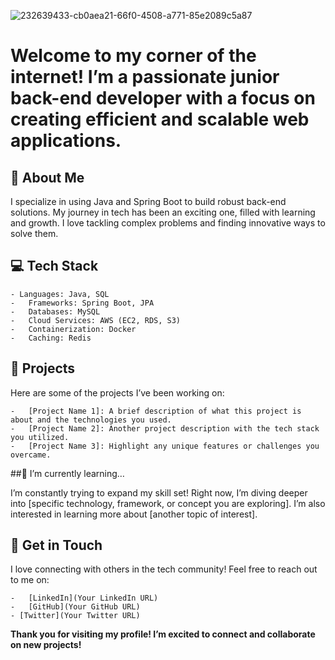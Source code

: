 
![232639433-cb0aea21-66f0-4508-a771-85e2089c5a87](https://github.com/user-attachments/assets/d66528ce-c08c-4c69-8a02-6f894aee664c)


# Welcome to my corner of the internet! I’m a passionate junior back-end developer with a focus on creating efficient and scalable web applications.

## 🚀 About Me

I specialize in using Java and Spring Boot to build robust back-end solutions. My journey in tech has been an exciting one, filled with learning and growth. I love tackling complex problems and finding innovative ways to solve them.

## 💻 Tech Stack

	- Languages: Java, SQL
	-	Frameworks: Spring Boot, JPA
	-	Databases: MySQL
	-	Cloud Services: AWS (EC2, RDS, S3)
	-	Containerization: Docker
	-	Caching: Redis

## 🌟 Projects

Here are some of the projects I’ve been working on:

	-	[Project Name 1]: A brief description of what this project is about and the technologies you used.
	-	[Project Name 2]: Another project description with the tech stack you utilized.
	-	[Project Name 3]: Highlight any unique features or challenges you overcame.

##🌱 I’m currently learning…

I’m constantly trying to expand my skill set! Right now, I’m diving deeper into [specific technology, framework, or concept you are exploring]. I’m also interested in learning more about [another topic of interest].

## 💬 Get in Touch

I love connecting with others in the tech community! Feel free to reach out to me on:

	-	[LinkedIn](Your LinkedIn URL)
	-	[GitHub](Your GitHub URL)
	- [Twitter](Your Twitter URL)

**Thank you for visiting my profile! I’m excited to connect and collaborate on new projects!**
